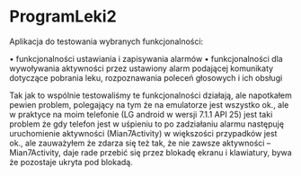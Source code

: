 # ProgramLeki2
Aplikacja do testowania wybranych funkcjonalności:

•	funkcjonalności ustawiania i zapisywania alarmów
•	funkcjonalności dla wywoływania aktywności przez ustawiony alarm podającej komunikaty dotyczące pobrania  leku, 
rozpoznawania poleceń głosowych i ich obsługi

Tak jak to wspólnie testowaliśmy te funkcjonalności działają, ale napotkałem pewien problem, polegający na tym że na 
emulatorze jest wszystko ok., ale w praktyce na moim telefonie (LG android w wersji 7.1.1 API 25) jest taki problem że 
gdy telefon jest w uśpieniu to po zadziałaniu alarmu następuję uruchomienie aktywności (Mian7Activity) w większości 
przypadków jest ok., ale zauważyłem że zdarza się też tak, że nie zawsze aktywności – Mian7Activity, daje rade 
przebić się przez blokadę ekranu i klawiatury, bywa że pozostaje ukryta pod blokadą.
